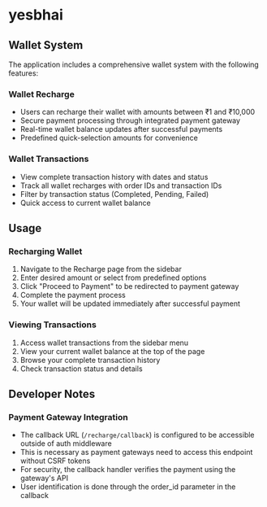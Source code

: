 # yesbhai

## Wallet System

The application includes a comprehensive wallet system with the following features:

### Wallet Recharge
- Users can recharge their wallet with amounts between ₹1 and ₹10,000
- Secure payment processing through integrated payment gateway
- Real-time wallet balance updates after successful payments
- Predefined quick-selection amounts for convenience

### Wallet Transactions
- View complete transaction history with dates and status
- Track all wallet recharges with order IDs and transaction IDs
- Filter by transaction status (Completed, Pending, Failed)
- Quick access to current wallet balance

## Usage

### Recharging Wallet
1. Navigate to the Recharge page from the sidebar
2. Enter desired amount or select from predefined options
3. Click "Proceed to Payment" to be redirected to payment gateway
4. Complete the payment process
5. Your wallet will be updated immediately after successful payment

### Viewing Transactions
1. Access wallet transactions from the sidebar menu
2. View your current wallet balance at the top of the page
3. Browse your complete transaction history
4. Check transaction status and details

## Developer Notes

### Payment Gateway Integration
- The callback URL (`/recharge/callback`) is configured to be accessible outside of auth middleware
- This is necessary as payment gateways need to access this endpoint without CSRF tokens
- For security, the callback handler verifies the payment using the gateway's API
- User identification is done through the order_id parameter in the callback
